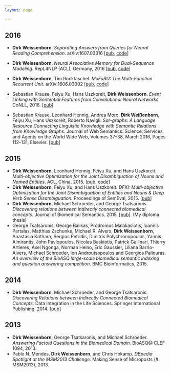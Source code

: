 ```yaml
---
layout: page

---
```


2016
----

*   **Dirk Weissenborn**. _Separating Answers from Queries for Neural Reading Comprehension_. arXiv:1607.03316 [[pub](http://arxiv.org/abs/1607.03316), [code](https://github.com/dirkweissenborn/qa_network)]

*   **Dirk Weissenborn**. _Neural Associative Memory for Dual-Sequence Modeling_. RepL4NLP (ACL), Germany, 2016 [[pub](http://arxiv.org/abs/1606.03864), [code](https://github.com/dirkweissenborn/dual_am_rnn)]

*   **Dirk Weissenborn**, Tim Rocktäschel. _MuFuRU: The Multi-Function Recurrent Unit_. arXiv:1606.03002 [[pub](https://arxiv.org/abs/1606.03002), [code](https://github.com/dirkweissenborn/mufuru)]

*   Sebastian Krause, Feiyu Xu, Hans Uszkoreit, **Dirk Weissenborn**. _Event Linking with Sentential Features from Convolutional Neural Networks._ CoNLL, 2016\. [[pub](http://sebastiankrause.net/papers/CoNLL16-event-linking.pdf)]

*   Sebastian Krause, Leonhard Hennig, Andrea Moro, **Dirk Weißenborn**, Feiyu Xu, Hans Uszkoreit, Roberto Navigli. _Sar-graphs: A Language Resource Connecting Linguistic Knowledge with Semantic Relations from Knowledge Graphs._ Journal of Web Semantics: Science, Services and Agents on the World Wide Web, Volumes 37–38, March 2016, Pages 112–131, Elsevier. [[pub](http://sebastiankrause.net/papers/jws-article-20160311-public.pdf)]

2015
----

*   **Dirk Weissenborn**, Leonhard Hennig, Feiyu Xu, and Hans Uszkoreit. _Multi-objective Optimization for the Joint Disambiguation of Nouns and Named Entities_. ACL, China, 2015\. [[pub](http://www.dfki.de/lt/publication_show.php?id=7736), [code](https://bitbucket.org/dfki-lt-re-group/mood)]
*   **Dirk Weissenborn**, Feiyu Xu, and Hans Uszkoreit. _DFKI: Multi-objective Optimization for the Joint Disambiguation of Entities and Nouns & Deep Verb Sense Disambiguation._ Proceedings of SemEval, 2015\. [[pub](http://www.dfki.de/lt/publication_show.php?id=7737)]
*   **Dirk Weissenborn**, Michael Schroeder, and George Tsatsaronis. _Discovering relations between indirectly connected biomedical concepts._ Journal of Biomedical Semantics. 2015\. [[pub](http://www.ncbi.nlm.nih.gov/pmc/articles/PMC4492092/)]. (My diploma thesis)
*   George Tsatsaronis, George Balikas, Prodromos Malakasiotis, Ioannis Partalas, Matthias Zschunke, Michael R. Alvers, **Dirk Weissenborn**, Anastasia Krithara, Sergios Petridis, Dimitris Polychronopoulos, Yannis Almirantis, John Pavlopoulos, Nicolas Baskiotis, Patrick Gallinari, Thierry Artieres, Axel Ngonga, Norman Heino, Eric Gaussier, Liliana Barrio-Alvers, Michael Schroeder, Ion Androutsopoulos and Georgios Paliouras. _An overview of the BioASQ large-scale biomedical semantic indexing and question answering competition._ BMC Bioinformatics, 2015.

2014
----

*   **Dirk Weissenborn**, Michael Schroeder, and George Tsatsaronis. _Discovering Relations between Indirectly Connected Biomedical Concepts._ Data Integration in the Life Sciences. Springer International Publishing, 2014\. [[pub](https://www.researchgate.net/publication/261398124_Discovering_Relations_between_Indirectly_Connected_Biomedical_Concepts)]

2013
----

*   **Dirk Weissenborn**, George Tsatsaronis, and Michael Schroeder. _Answering Factoid Questions in the Biomedical Domain._ BioASQ@ CLEF 1094, 2013.
*   Pablo N. Mendes, **Dirk Weissenborn**, and Chris Hokamp. _DBpedia Spotlight at the MSM2013 Challenge._ Making Sense of Microposts (# MSM2013), 2013.

